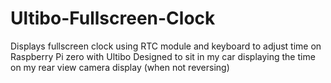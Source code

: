 # Ultibo-Fullscreen-Clock
Displays fullscreen clock using RTC module and keyboard to adjust time on Raspberry Pi zero with Ultibo
Designed to sit in my car displaying the time on my rear view camera display (when not reversing)

